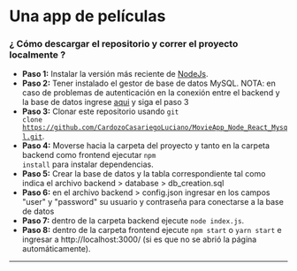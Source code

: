 # Una app de películas

### ¿ Cómo descargar el repositorio y correr el proyecto localmente ? 
* **Paso 1:** Instalar la versión más reciente de [NodeJs](https://nodejs.org/es/).
* **Paso 2:** Tener instalado el gestor de base de datos MySQL.
        NOTA: en caso de problemas de autenticación en la conexión entre el backend y la base de datos ingrese [aqui](https://www.digitalocean.com/community/tutorials/como-instalar-mysql-en-ubuntu-18-04-es) y siga el paso 3 
* **Paso 3:** Clonar este repositorio usando <code>git clone https://github.com/CardozoCasariegoLuciano/MovieApp_Node_React_Mysql.git</code>.
* **Paso 4:** Moverse hacia la carpeta del proyecto y tanto en la carpeta backend como frontend ejecutar <code>npm install</code> para instalar dependencias.
*  **Paso 5:**  Crear la base de datos y la tabla correspondiente tal como indica el archivo 
backend > database > db_creation.sql
*  **Paso 6:**  en el archivo backend > config.json ingresar en los campos "user" y "password" su usuario y contraseña para conectarse a la base de datos
* **Paso 7:** dentro de la carpeta backend ejecute <code>node index.js</code>.
* **Paso 8:** dentro de la carpeta frontend ejecute <code>npm start</code> o <code>yarn start</code> e ingresar a http://localhost:3000/ (si es que no se abrió la página automáticamente).
___

